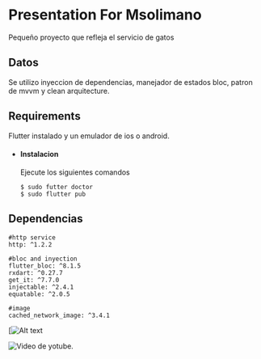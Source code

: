 # Presentation For Msolimano

Pequeño proyecto que refleja el servicio de gatos

## Datos

Se utilizo inyeccion de dependencias, manejador de estados bloc, patron de mvvm y clean arquitecture.

## Requirements

Flutter instalado y un emulador de ios o android.


- #### Instalacion

  Ejecute los siguientes comandos

      $ sudo futter doctor
      $ sudo flutter pub


## Dependencias

    #http service
    http: ^1.2.2

    #bloc and inyection
    flutter_bloc: ^8.1.5
    rxdart: ^0.27.7
    get_it: ^7.7.0
    injectable: ^2.4.1
    equatable: ^2.0.5

    #image
    cached_network_image: ^3.4.1


[![Alt text](https://youtu.be/YPOUJ1TVy54)

![Video de yotube.](https://youtu.be/YPOUJ1TVy54)